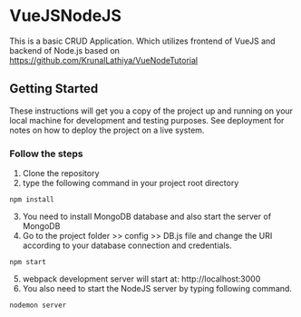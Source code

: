 # VueJSNodeJS

This is a basic CRUD Application. Which utilizes frontend of VueJS and backend of Node.js based on https://github.com/KrunalLathiya/VueNodeTutorial

## Getting Started

These instructions will get you a copy of the project up and running on your local machine for development and testing purposes. See deployment for notes on how to deploy the project on a live system.

### Follow the steps

1) Clone the repository
2) type the following command in your project root directory

```
npm install
```
3) You need to install MongoDB database and also start the server of MongoDB
4) Go to the project folder >> config >> DB.js file and change the URI according to your database connection and credentials.

```
npm start
```
5) webpack development server will start at: http://localhost:3000
6) You also need to start the NodeJS server by typing following command.

```
nodemon server
```
